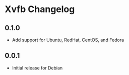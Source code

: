 # Xvfb Changelog

## 0.1.0

- Add support for Ubuntu, RedHat, CentOS, and Fedora

## 0.0.1

- Initial release for Debian